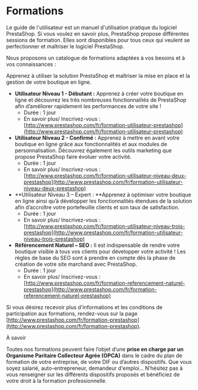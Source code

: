 # Formations

Le guide de l'utilisateur est un manuel d'utilisation pratique du logiciel PrestaShop. Si vous voulez en savoir plus, PrestaShop propose différentes sessions de formation. Elles sont disponibles pour tous ceux qui veulent se perfectionner et maîtriser le logiciel PrestaShop.

Nous proposons un catalogue de formations adaptées à vos besoins et à vos connaissances :

Apprenez à utiliser la solution PrestaShop et maîtriser la mise en place et la gestion de votre boutique en ligne.

* **Utilisateur Niveau 1 - Débutant :** Apprenez à créer votre boutique en ligne et découvrez les très nombreuses fonctionnalités de PrestaShop afin d’améliorer rapidement les performances de votre site !
  * Durée : 1 jour
  * En savoir plus/ Inscrivez-vous : [http://www.prestashop.com/fr/formation-utilisateur-prestashop](http://www.prestashop.com/fr/formation-utilisateur-prestashop)
* **Utilisateur Niveau 2 - Confirmé :** Apprenez à mettre en avant votre boutique en ligne grâce aux fonctionnalités et aux modules de personnalisation. Découvrez également les outils marketing que propose PrestaShop faire évoluer votre activité.
  * Durée : 1 jour
  * En savoir plus/ Inscrivez-vous : [http://www.prestashop.com/fr/formation-utilisateur-niveau-deux-prestashop](http://www.prestashop.com/fr/formation-utilisateur-niveau-deux-prestashop)
* **Utilisateur Niveau 3 – Expert : **Apprenez à optimiser votre boutique en ligne ainsi qu’à développer les fonctionnalités étendues de la solution afin d’accroître votre portefeuille clients et son taux de satisfaction.
  * Durée : 1 jour
  * En savoir plus/ Inscrivez-vous : [http://www.prestashop.com/fr/formation-utilisateur-niveau-trois-prestashop](http://www.prestashop.com/fr/formation-utilisateur-niveau-trois-prestashop)
* **Référencement Naturel – SEO :** Il est indispensable de rendre votre boutique visible à tous vos clients pour développer votre activité ! Les règles de base du SEO sont à prendre en compte dès la phase de création de votre site marchand avec PrestaShop.
  * Durée : 1 jour
  * En savoir plus/ Inscrivez-vous : [http://www.prestashop.com/fr/formation-referencement-naturel-prestashop](http://www.prestashop.com/fr/formation-referencement-naturel-prestashop)

Si vous désirez recevoir plus d'informations et les conditions de participation aux formations, rendez-vous sur la page [http://www.prestashop.com/fr/formation-prestashop](http://www.prestashop.com/fr/formation-prestashop).

À savoir

Toutes nos formations peuvent faire l’objet d’une **prise en charge par un Organisme Paritaire Collecteur Agrée (OPCA)** dans le cadre du plan de formation de votre entreprise, de votre DIF ou d’autres dispositifs. Que vous soyez salarié, auto-entrepreneur, demandeur d'emploi... N’hésitez pas à vous renseigner sur les différents dispositifs proposés et bénéficiez de votre droit à la formation professionnelle.



